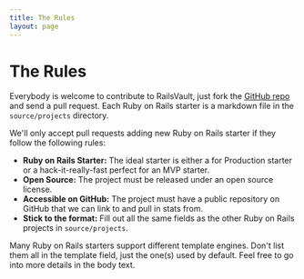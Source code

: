 ```yaml
---
title: The Rules
layout: page
---
```


# The Rules

Everybody is welcome to contribute to RailsVault, just fork the [GitHub repo](https://github.com/heyspacetime/rails-vault) and send a pull request.
Each Ruby on Rails starter is a markdown file in the `source/projects` directory.

We'll only accept pull requests adding new Ruby on Rails starter if they follow the following rules:

* **Ruby on Rails Starter:** The ideal starter is either a for Production starter or a hack-it-really-fast perfect for an MVP starter.
* **Open Source:** The project must be released under an open source license.
* **Accessible on GitHub:** The project must have a public repository on GitHub that we can link to and pull in stats from.
* **Stick to the format:** Fill out all the same fields as the other Ruby on Rails projects in `source/projects`.

Many Ruby on Rails starters support different template engines. Don't list them all in the template field, just the one(s) used by default. Feel free to go into more details in the body text.
